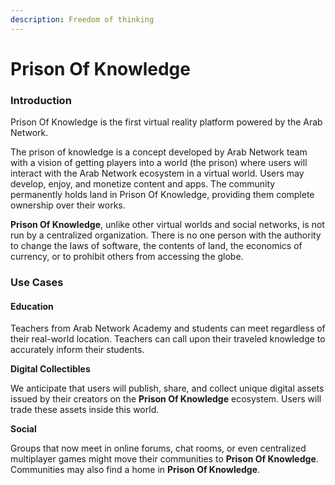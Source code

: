 ```yaml
---
description: Freedom of thinking
---
```


# Prison Of Knowledge

### **Introduction**

Prison Of Knowledge is the first virtual reality platform powered by the Arab Network.

The prison of knowledge is a concept developed by Arab Network team with a vision of getting players into a world (the prison) where users will interact with the Arab Network ecosystem in a virtual world. Users may develop, enjoy, and monetize content and apps. The community permanently holds land in Prison Of Knowledge, providing them complete ownership over their works.

**Prison Of Knowledge**, unlike other virtual worlds and social networks, is not run by a centralized organization. There is no one person with the authority to change the laws of software, the contents of land, the economics of currency, or to prohibit others from accessing the globe.

### **Use Cases**

#### Education

Teachers from Arab Network Academy and students can meet regardless of their real-world location. Teachers can call upon their traveled knowledge to accurately inform their students.

**Digital Collectibles**

We anticipate that users will publish, share, and collect unique digital assets issued by their creators on the **Prison Of Knowledge** ecosystem. Users will trade these assets inside this world.

**Social**

Groups that now meet in online forums, chat rooms, or even centralized multiplayer games might move their communities to **Prison Of Knowledge**. Communities may also find a home in **Prison Of Knowledge**.
